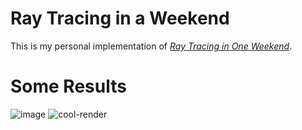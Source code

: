 # Ray Tracing in a Weekend
This is my personal implementation of [_Ray Tracing in One Weekend_](https://raytracing.github.io/books/RayTracingInOneWeekend.html).
# Some Results
![image](https://github.com/mansen420/ray-tracing-in-a-weekend/assets/50342436/da19c0f3-6de5-45e2-a3c5-5607f73014c0)
![cool-render](https://github.com/mansen420/ray-tracing-in-a-weekend/assets/50342436/4f4484da-af71-4a10-b93b-919f52c5016b)
